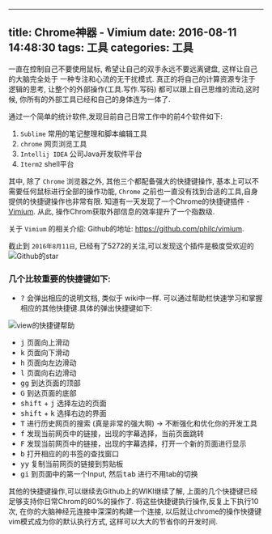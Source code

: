 
---
title: Chrome神器 - Vimium
date: 2016-08-11 14:48:30
tags: 工具
categories: 工具
---

一直在控制自己不要使用鼠标,  希望让自己的双手永远不要远离键盘, 这样让自己的大脑完全处于 一种专注和心流的无干扰模式. 真正的将自己的计算资源专注于 逻辑的思考, 让整个的外部操作(工具.写作.写码) 都可以跟上自己思维的流动,这时候, 你所有的外部工具已经和自己的身体连为一体了.

<!-- more -->

通过一个简单的统计软件,发现目前自己日常工作中的前4个软件如下:

1. `Sublime` 常用的笔记整理和脚本编辑工具
2. `chrome` 网页浏览工具 
3. `Intellij IDEA` 公司Java开发软件平台
4. `Iterm2` shell平台

其中, 除了 `Chrome` 浏览器之外, 其他三个都配备强大的快捷键操作, 基本上可以不需要任何鼠标进行全部的操作功能, `Chrome` 之前也一直没有找到合适的工具,自身提供的快捷键操作也非常有限. 知道有一天发现了一个Chrome的快捷键插件 - [Vimium](https://chrome.google.com/webstore/detail/vimium/dbepggeogbaibhgnhhndojpepiihcmeb?hl=en). 从此, 操作Chrom获取外部信息的效率提升了一个指数级. 

关于 `Vimium` 的相关介绍:
Github的地址: https://github.com/philc/vimium. 

截止到 `2016年8月11日`, 已经有了5272的关注,可以发现这个插件是极度受欢迎的
![Github的star](http://7xrppw.com1.z0.glb.clouddn.com/razorerSnip20160811_4.png)

### 几个比较重要的快捷键如下:

* <kbd>?</kbd> 会弹出相应的说明文档, 类似于 wiki中一样. 可以通过帮助栏快速学习和掌握相应的其他快捷键.具体的弹出快捷键如下:

![view的快捷键帮助](http://7xrppw.com1.z0.glb.clouddn.com/razorerSnip20160810_2.png)

* <kbd>j</kbd> 页面向上滑动
* <kbd>k</kbd> 页面向下滑动
* <kbd>h</kbd> 页面向左边滑动
* <kbd>l</kbd> 页面向右边滑动
* <kbd>gg</kbd> 到达页面的顶部
* <kbd>G</kbd> 到达页面的底部
* <kbd>shift</kbd> + <kbd>j</kbd> 选择左边的页面
* <kbd>shift</kbd> + <kbd>k</kbd> 选择右边的界面
* <kbd>T</kbd> 进行历史网页的搜索 (真是非常的强大啊) -> 不断强化和优化你的开发工具
* <kbd>f</kbd> 发现当前网页中的链接，出现的字幕选择，当前页面跳转
* <kbd>F</kbd> 发现当前网页中的链接，出现的字幕选择，打开一个新的页面进行显示
* <kbd>b</kbd> 打开相应的的书签的查找窗口
* <kbd>yy</kbd> 复制当前网页的链接到剪贴板
* <kbd>gi</kbd> 到页面中的第一个Input, 然后<kbd>tab</kbd> 进行不用tab的切换

其他的快捷键操作,可以继续去Github上的WIKI继续了解, 上面的几个快捷键已经足够支持你日常Chrom的80%的操作了. 
将这些快捷键执行操作,反复上下执行10次, 在你的大脑神经元连接中深深的构建一个连接, 以后就让chrome的操作快捷键vim模式成为你的默认执行方式, 这样可以大大的节省你的开发时间.



